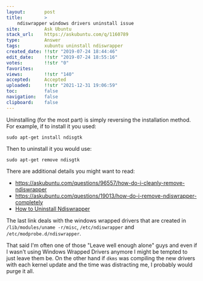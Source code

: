 ```yaml
---
layout:       post
title:        >
    ndiswrapper windows drivers uninstall issue
site:         Ask Ubuntu
stack_url:    https://askubuntu.com/q/1160789
type:         Answer
tags:         xubuntu uninstall ndiswrapper
created_date: !!str "2019-07-24 18:44:46"
edit_date:    !!str "2019-07-24 18:55:16"
votes:        !!str "0"
favorites:    
views:        !!str "140"
accepted:     Accepted
uploaded:     !!str "2021-12-31 19:06:59"
toc:          false
navigation:   false
clipboard:    false
---
```


Uninstalling (for the most part) is simply reversing the installation method. For example, if to install it you used:

``` 
sudo apt-get install ndisgtk

```

Then to uninstall it you would use:

``` 
sudo apt-get remove ndisgtk

```

There are additional details you might want to read:

- https://askubuntu.com/questions/96557/how-do-i-cleanly-remove-ndiswrapper
- https://askubuntu.com/questions/19013/how-do-i-remove-ndiswrapper-completely
- [How to Uninstall Ndiswrapper](https://sourceforge.net/p/ndiswrapper/ndiswrapper/Uninstall_HowTo/)

The last link deals with the windows wrapped drivers that are created in `/lib/modules/uname -r/misc`, `/etc/ndiswrapper` and `/etc/modprobe.d/ndiswrapper`.

That said I'm often one of those "Leave well enough alone" guys and even if I wasn't using Windows Wrapped Drivers anymore I might be tempted to just leave them be. On the other hand if `dkms` was compiling the new drivers with each kernel update and the time was distracting me, I probably would purge it all.
